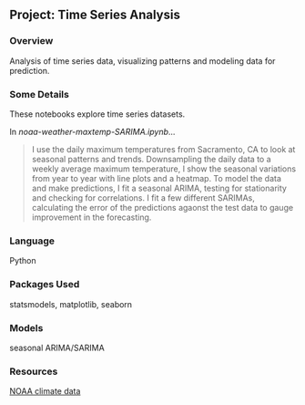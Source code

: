## Project: Time Series Analysis

### Overview
Analysis of time series data, visualizing patterns and modeling data for prediction.

### Some Details
These notebooks explore time series datasets. 

In *noaa-weather-maxtemp-SARIMA.ipynb*...

>I use the daily maximum temperatures from Sacramento, CA to look at seasonal patterns and trends. Downsampling the daily data to a weekly average maximum temperature, I show the seasonal variations from year to year with line plots and a heatmap. To model the data and make predictions, I fit a seasonal ARIMA, testing for stationarity and checking for correlations. I fit a few different SARIMAs, calculating the error of the predictions agaonst the test data to gauge improvement in the forecasting. 


### Language
Python

### Packages Used
statsmodels, matplotlib, seaborn

### Models
seasonal ARIMA/SARIMA

### Resources

[NOAA climate data](https://www.ncdc.noaa.gov/cdo-web/search)

